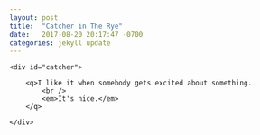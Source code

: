 ```yaml
---
layout: post
title:  "Catcher in The Rye"
date:   2017-08-20 20:17:47 -0700
categories: jekyll update
---
```


<div id="catcher-wrapper">

	<div id="catcher">

		<q>I like it when somebody gets excited about something. 
			<br />
			<em>It's nice.</em>
		</q>

	</div>

</div>
